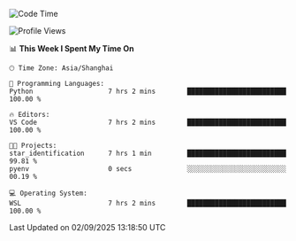 <!--START_SECTION:waka-->
![Code Time](http://img.shields.io/badge/Code%20Time-3%2C096%20hrs%2040%20mins-blue)

![Profile Views](http://img.shields.io/badge/Profile%20Views-0-blue)

📊 **This Week I Spent My Time On** 

```text
🕑︎ Time Zone: Asia/Shanghai

💬 Programming Languages: 
Python                   7 hrs 2 mins        █████████████████████████   100.00 % 

🔥 Editors: 
VS Code                  7 hrs 2 mins        █████████████████████████   100.00 % 

🐱‍💻 Projects: 
star_identification      7 hrs 1 min         █████████████████████████   99.81 % 
pyenv                    0 secs              ░░░░░░░░░░░░░░░░░░░░░░░░░   00.19 % 

💻 Operating System: 
WSL                      7 hrs 2 mins        █████████████████████████   100.00 % 
```


 Last Updated on 02/09/2025 13:18:50 UTC
<!--END_SECTION:waka-->